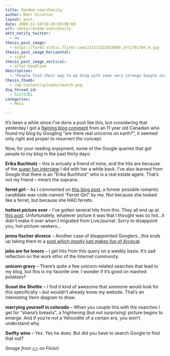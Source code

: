 ```yaml
---
title: Random searchosity
author: Matt Stratton
layout: post
date: 2009-12-16T19:20:03+00:00
url: /meta/random-searchosity
aktt_notify_twitter:
  - no
thesis_post_image:
  - https://farm3.static.flickr.com/2151/2321628609_afc17017bd_m.jpg
thesis_post_image_horizontal:
  - right
thesis_post_image_vertical:
  - after-headline
description:
  - "People find their way to my blog with some very strange Google searches. I've compiled a list of some of the more amusing ones."
thesis_thumb:
  - /wp-content/uploads/search.png
dsq_thread_id:
  - 52273381
categories:
  - Meta

---
```

It&#8217;s been a while since I&#8217;ve done a post like this, but considering that yesterday I got a <a href="/real-world/unicorns-in-the-real-world" target="_blank">flaming blog comment</a> from an 11 year old Canadian who found my blog by Googling &#8220;are there real unicorns on earth?&#8221;, it seemed only right and proper to resurrect the concept.

Now, for your reading enjoyment, some of the Google queries that got people to my blog in the past thirty days:

**Erika Buchholz** &#8211; this is actually a friend of mine, and the hits are because of the <a href="/life-in-general/erika-buchholz-opera-singer" target="_self">super fun interview</a> I did with her a while back. I&#8217;ve also learned from Google that there is an &#8220;Erika Buchholz&#8221; who is a real estate agent. That&#8217;s not my friend &#8211; mine&#8217;s the soprano.

**ferret girl** &#8211; As I commented on <a href="https://youllgrowtoloveme.com/2009/12/14/i-had-pet-ferrets-dont-judge-me/" target="_blank">this blog post</a>, a former possible romantic candidate was code-named &#8220;Ferret Girl&#8221; by me. Not because she looked like a ferret, but because she HAD ferrets.

**hottest picture ever** &#8211; I&#8217;ve gotten several hits from this. They all end up at <a href="/life-in-general/this-is-the-hottest-picture-ever" target="_blank">this post</a>. Unfortunately, whatever picture it was that I thought was so hot&#8230;it didn&#8217;t make it over when I migrated from LiveJournal. Sorry to disappoint you, hot-picture-seekers&#8230;

**jenna fischer divorce** &#8211; Another case of disappointed Googlers&#8230;this ends up taking them to a <a href="/life-in-general/on-the-topic-of-jenna-fischers-impending-divorce" target="_blank">post which mostly just makes fun of Arcecat</a>.

**jobs are for losers** &#8211; I get hits from this query on a weekly basis. It&#8217;s sad reflection on the work ethic of the Internet community.

**unicorn gravy** &#8211; There&#8217;s quite a few unicorn-related searches that lead to my blog, but this is my favorite one. I wonder if it&#8217;s good on mashed potatoes?

**Scout the Sheltie** &#8211; I find it kind of awesome that someone would look for this specifically &#8211; but wouldn&#8217;t already know my website. That&#8217;s an interesting Venn diagram to draw.

**marrying yourself in colorado** &#8211; When you couple this with the searches I get for &#8220;shana&#8217;s breasts&#8221;, a frightening (but not surprising) picture begins to emerge. And if you&#8217;re not a Yehoodite of a certain era, you won&#8217;t understand why.

**Swifty wins** &#8211; Yes. Yes he does. But did you have to search Google to find that out?

_(Image from <a href="https://www.flickr.com/photos/schnappi/" target="_blank"><<graham>></a> on Flickr)_